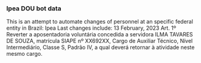  ### Ipea DOU bot data
 This is an attempt to automate changes of personnel at an specific federal entity in Brazil: Ipea
 Last changes include: 13 February, 2023
Art. 1º Reverter a aposentadoria voluntária concedida a servidora ILMA TAVARES DE SOUZA, matrícula SIAPE nº XX692XX, Cargo de Auxiliar Técnico, Nível Intermediário, Classe S, Padrão IV, a qual deverá retornar à atividade neste mesmo cargo.
